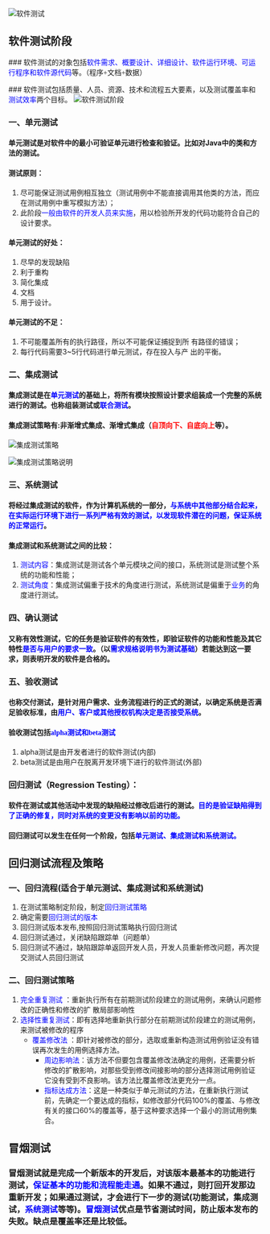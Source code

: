 ![软件测试](https://ss1.bdstatic.com/70cFvXSh_Q1YnxGkpoWK1HF6hhy/it/u=3775159044,241020289&fm=26&gp=0.jpg)

## 软件测试阶段

###<font face="微软雅黑"> 软件测试的对象包括<font color=#0000FF face="微软雅黑">软件需求、概要设计、详细设计、软件运行环境、可运行程序和软件源代码</font>等。（程序+文档+数据） </font>

###<font face="微软雅黑"> 软件测试包括质量、人员、资源、技术和流程五大要素，以及测试覆盖率和<font color=#0000FF face="微软雅黑">测试效率</font>两个目标。</font>
![软件测试阶段](http://i1.bvimg.com/616582/aa33ef5d7f9c1a58.png)

### 一、单元测试

#### 单元测试是对软件中的最小可验证单元</font>进行检查和验证。比如对Java中的类和方法的测试。

#### 测试原则：

1. 尽可能保证测试用例相互独立（测试用例中不能直接调用其他类的方法，而应在测试用例中重写模拟方法）； 
2. 此阶段<font color=#0000FF face="微软雅黑">一般由软件的开发人员来实施</font>，用以检验所开发的代码功能符合自己的设计要求。 

#### 单元测试的好处：

1. 尽早的发现缺陷
2. 利于重构  
3. 简化集成 
4. 文档  
5. 用于设计。 

#### 单元测试的不足：

1. 不可能覆盖所有的执行路径，所以不可能保证捕捉到所
   有路径的错误； 
2. 每行代码需要3~5行代码进行单元测试，存在投入与产
   出的平衡。

### 二、集成测试

#### 集成测试是在<font color=#0000FF face="微软雅黑">单元测试</font>的基础上，将所有模块按照设计要求组装成一个完整的系统进行的测试。也称组装测试</font>或<font color=#0000FF face="微软雅黑">联合测试</font>。

#### 集成测试策略有:非渐增式集成、渐增式集成（<font color="red" face="微软雅黑">自顶向下、自底向上</font>等）。

![集成测试策略](http://i1.bvimg.com/616582/f3f00643e36188ac.png)

![集成测试策略说明](http://i1.bvimg.com/616582/8884538cd2c1ef88.png)

### 三、系统测试

#### 将经过集成测试</font>的软件，作为计算机系统的一部分，<font color=#0000FF face="微软雅黑">与系统中其他部分结合起来，在实际运行环境下进行一系列严格有效的测试，以发现软件潜在的问题，保证系统的正常运行</font>。

#### 集成测试和系统测试之间的比较：

1. <font color=#0000FF face="微软雅黑">测试内容</font>：集成测试是测试各个单元模块之间的接口</font>，系统测试是测试整个系统的功能和性能</font>；  
2. <font color=#0000FF face="微软雅黑">测试角度</font>：集成测试偏重于技术</font>的角度进行测试，系统测试是偏重于<font color=#0000FF face="微软雅黑">业务</font>的角度进行测试。

### 四、确认测试

#### 又称有效性测试，它的任务是验证软件的有效性，即验证软件的功能和性能及其它特性<font color=#0000FF face="微软雅黑">是否与用户的要求一致</font>。（以<font color=#0000FF face="微软雅黑">需求规格说明书为测试基础</font>）若能达到这一要求，则表明开发的软件是合格的。

### 五、验收测试

#### 也称交付测试，是针对用户需求、业务流程进行的正式的测试，以确定系统是否满足验收标准，由<font color=#0000FF face="微软雅黑">用户、客户或其他授权机构决定是否接受系统</font>。

#### 验收测试包括<font color=#0000FF face="微软雅黑">alpha测试和beta测试</font>

1. alpha测试是由开发者进行的软件测试(内部) 
2. beta测试是由用户在脱离开发环境下进行的软件测试(外部)

### 回归测试（Regression Testing）：

#### 软件在测试或其他活动中发现的缺陷经过修改后进行的测试。<font color=#0000FF face="微软雅黑">目的是验证缺陷得到了正确的修复，同时对系统的变更没有影响以前的功能。</font>

#### 回归测试可以发生在任何一个阶段，包括<font color=#0000FF face="微软雅黑">单元测试、集成测试和系统测试。 </font>

## 回归测试流程及策略

### 一、回归流程(适合于单元测试、集成测试和系统测试)

1. 在测试策略制定阶段，制定<font color=#0000FF face="微软雅黑">回归测试策略 </font> 
2. 确定需要<font color=#0000FF face="微软雅黑">回归测试的版本</font> 
3. 回归测试版本发布,按照回归测试策略执行回归测试 
4. 回归测试通过，关闭缺陷跟踪单（问题单） 
5. 回归测试不通过，缺陷跟踪单返回开发人员，开发人员重新修改问题，再次提交测试人员回归测试 

### 二、回归测试策略

1. <font color=#0000FF face="微软雅黑">完全重复测试</font> ：重新执行所有在前期测试阶段建立的测试用例，来确认问题修改的正确性和修改的扩
   散局部影响性 
2. <font color=#0000FF face="微软雅黑">选择性重复测试</font>：即有选择地重新执行部分在前期测试阶段建立的测试用例，来测试被修改的程序   
   - <font color=#0000FF face="微软雅黑">覆盖修改法 </font>：即针对被修改的部分，选取或重新构造测试用例验证没有错误再次发生的用例选择方法。 
     - <font color=#0000FF face="微软雅黑">周边影响法</font>：该方法不但要包含覆盖修改法确定的用例，还需要分析修改的扩散影响，对那些受到修改间接影响的部分选择测试用例验证它没有受到不良影响。该方法比覆盖修改法更充分一点。 
     - <font color=#0000FF face="微软雅黑">指标达成方法</font>：这是一种类似于单元测试的方法，在重新执行测试前，先确定一个要达成的指标，如修改部分代码100%的覆盖、与修改有关的接口60%的覆盖等，基于这种要求选择一个最小的测试用例集合。

## 冒烟测试

### 冒烟测试就是完成一个新版本的开发后，对该版本最基本的功能进行测试，<font color=#0000FF face="微软雅黑">保证基本的功能和流程能走通</font>。如果不通过，则打回开发那边重新开发；如果通过测试，才会进行下一步的测试(功能测试，集成测试，<font color=#0000FF face="微软雅黑">系统测试</font>等等)。<font color=#0000FF face="微软雅黑">冒烟测试</font>优点是节省测试时间，防止版本发布的失败。缺点是覆盖率还是比较低。

